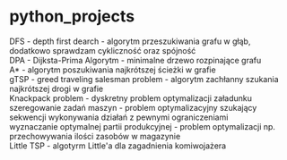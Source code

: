 # python_projects
DFS - depth first dearch - algorytm przeszukiwania grafu w głąb, dodatkowo sprawdzam cykliczność oraz spójność  
DPA - Dijksta-Prima Algorytm - minimalne drzewo rozpinające grafu  
A* - algorytm poszukiwania najkrótszej ścieżki w grafie  
gTSP - greed traveling salesman problem - algorytm zachłanny szukania najkrótszej drogi w grafie  
Knackpack problem - dyskretny problem optymalizacji załadunku  
szeregowanie zadań maszyn - problem optymalizacyjny szukający sekwencji wykonywania działań z pewnymi ograniczeniami  
wyznaczanie optymalnej partii produkcyjnej - problem optymalizacji np. przechowywania ilości zasobów w magazynie  
Little TSP - algotyrm Little'a dla zagadnienia komiwojażera  
